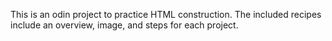 This is an odin project to practice HTML construction. 
The included recipes include an overview, image, and steps for each project.


